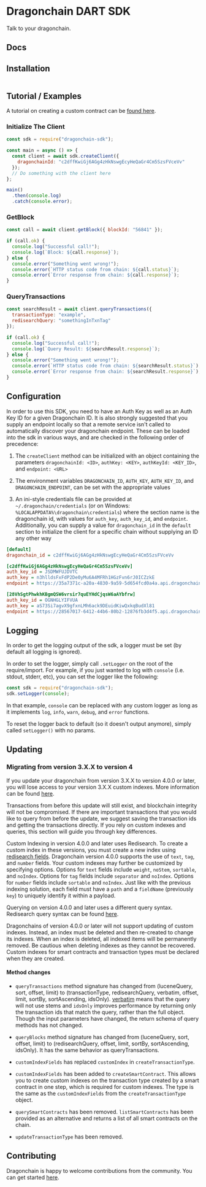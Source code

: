 # Dragonchain DART SDK

Talk to your dragonchain.

## Docs

## Installation

```sh

```

## Tutorial / Examples

A tutorial on creating a custom contract can be [found here](https://github.com/dragonchain-inc/custom-contract-node-sdk).

### Initialize The Client

```javascript
const sdk = require("dragonchain-sdk");

const main = async () => {
  const client = await sdk.createClient({
    dragonchainId: "c2dffKwiGj6AGg4zHkNswgEcyHeQaGr4Cm5SzsFVceVv"
  });
  // Do something with the client here
};

main()
  .then(console.log)
  .catch(console.error);
```

### GetBlock

```javascript
const call = await client.getBlock({ blockId: "56841" });

if (call.ok) {
  console.log("Successful call!");
  console.log(`Block: ${call.response}`);
} else {
  console.error("Something went wrong!");
  console.error(`HTTP status code from chain: ${call.status}`);
  console.error(`Error response from chain: ${call.response}`);
}
```

### QueryTransactions

```javascript
const searchResult = await client.queryTransactions({
  transactionType: "example",
  redisearchQuery: "somethingInTxnTag"
});

if (call.ok) {
  console.log("Successful call!");
  console.log(`Query Result: ${searchResult.response}`);
} else {
  console.error("Something went wrong!");
  console.error(`HTTP status code from chain: ${searchResult.status}`);
  console.error(`Error response from chain: ${searchResult.response}`);
}
```

## Configuration

In order to use this SDK, you need to have an Auth Key as well as
an Auth Key ID for a given Dragonchain ID. It is also strongly suggested that
you supply an endpoint locally so that a remote service isn't called to
automatically discover your dragonchain endpoint. These can be loaded into the
sdk in various ways, and are checked in the following order of precedence:

1. The `createClient` method can be initialized with an object containing
   the parameters `dragonchainId: <ID>`, `authKey: <KEY>`,
   `authKeyId: <KEY_ID>`, and `endpoint: <URL>`

2. The environment variables `DRAGONCHAIN_ID`,
   `AUTH_KEY`, `AUTH_KEY_ID`, and `DRAGONCHAIN_ENDPOINT`,
   can be set with the appropriate values

3. An ini-style credentials file can be provided at
   `~/.dragonchain/credentials` (or on Windows:
   `%LOCALAPPDATA%\dragonchain\credentials`) where the section name is the
   dragonchain id, with values for `auth_key`, `auth_key_id`, and `endpoint`.
   Additionally, you can supply a value for `dragonchain_id` in the
   `default` section to initialize the client for a specific chain
   without supplying an ID any other way

```ini
[default]
dragonchain_id = c2dffKwiGj6AGg4zHkNswgEcyHeQaGr4Cm5SzsFVceVv

[c2dffKwiGj6AGg4zHkNswgEcyHeQaGr4Cm5SzsFVceVv]
auth_key_id = JSDMWFUJDVTC
auth_key = n3hlldsFxFdP2De0yMu6A4MFRh1HGzFvn6rJ0ICZzkE
endpoint = https://35a7371c-a20a-4830-9a59-5d654fcd0a4a.api.dragonchain.com

[28VhSgtPhwkhKBgmQSW6vrsir7quEYHdCjqsW6aAYbfrw]
auth_key_id = OGNHGLYIFVUA
auth_key = aS73Si7agvX9gfxnLMh6ack9DEuidKiwQxkqBudXl81
endpoint = https://28567017-6412-44b6-80b2-12876fb3d4f5.api.dragonchain.com
```

## Logging

In order to get the logging output of the sdk, a logger must be set (by default all logging is ignored).

In order to set the logger, simply call `.setLogger` on the root of the require/import. For example, if you just wanted to log with `console` (i.e. stdout, stderr, etc), you can set the logger like the following:

```javascript
const sdk = require("dragonchain-sdk");
sdk.setLogger(console);
```

In that example, `console` can be replaced with any custom logger as long as it implements `log`, `info`, `warn`, `debug`, and `error` functions.

To reset the logger back to default (so it doesn't output anymore), simply called `setLogger()` with no params.

## Updating

### Migrating from version 3.X.X to version 4

If you update your dragonchain from version 3.X.X to version 4.0.0 or later, you will lose access to your version 3.X.X custom indexes.
More information can be found [here](https://dragonchain-core-docs.dragonchain.com/latest/deployment/migrating_v4.html).

Transactions from before this update will still exist, and blockchain integrity will not be compromised.
If there are important transactions that you would like to query from before the update, we suggest saving the transaction ids and getting the transactions directly.
If you rely on custom indexes and queries, this section will guide you through key differences.

Custom Indexing in version 4.0.0 and later uses Redisearch. To create a custom index in these versions, you must create a new index using [redisearch fields](https://oss.redislabs.com/redisearch/Commands.html#field_options).
Dragonchain version 4.0.0 supports the use of `text`, `tag`, and `number` fields.
Your custom indexes may further be customized by specifying options.
Options for `text` fields include `weight`, `noStem`, `sortable`, and `noIndex`. Options for `tag` fields include `separator` and `noIndex`. Options for `number` fields include `sortable` and `noIndex`.
Just like with the previous indexing solution, each field must have a `path` and a `fieldName` (previously `key`) to uniquely identify it within a payload.

Querying on version 4.0.0 and later uses a different query syntax.
Redisearch query syntax can be found [here](https://oss.redislabs.com/redisearch/Query_Syntax.html).

Dragonchains of version 4.0.0 or later will not support updating of custom indexes.
Instead, an index must be deleted and then re-created to change its indexes.
When an index is deleted, all indexed items will be permanently removed.
Be cautious when deleting indexes as they cannot be recovered.
Custom indexes for smart contracts and transaction types must be declared when they are created.

#### Method changes

- `queryTransactions` method signature has changed from (luceneQuery, sort, offset, limit) to (transactionType, redisearchQuery, verbatim, offset, limit, sortBy, sortAscending, idsOnly). [verbatim](https://oss.redislabs.com/redisearch/Commands.html#ftsearch) means that the query will not use stems and `idsOnly` improves performance by returning only the transaction ids that match the query, rather than the full object.
  Though the input parameters have changed, the return schema of query methods has not changed.

- `queryBlocks` method signature has changed from (luceneQuery, sort, offset, limit) to (redisearchQuery, offset, limit, sortBy, sortAscending, idsOnly).
  It has the same behavior as queryTransactions.

- `customIndexFields` has replaced `customIndex` in `createTransactionType`.

- `customIndexFields` has been added to `createSmartContract`.
  This allows you to create custom indexes on the transaction type created by a smart contract in one step, which is required for custom indexes.
  The type is the same as the `customIndexFields` from the `createTransactionType` object.

- `querySmartContracts` has been removed. `listSmartContracts` has been provided as an alternative and returns a list of all smart contracts on the chain.

- `updateTransactionType` has been removed.

## Contributing

Dragonchain is happy to welcome contributions from the community. You can get started [here](https://github.com/dragonchain/dragonchain-sdk-javascript/blob/master/CONTRIBUTING.md).
